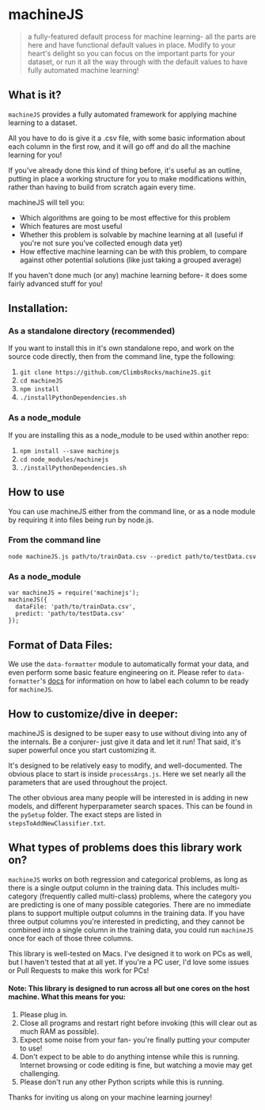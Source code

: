 # machineJS
> a fully-featured default process for machine learning- all the parts are here and have functional default values in place. Modify to your heart's delight so you can focus on the important parts for your dataset, or run it all the way through with the default values to have fully automated machine learning!

## What is it?
`machineJS` provides a fully automated framework for applying machine learning to a dataset.

All you have to do is give it a .csv file, with some basic information about each column in the first row, and it will go off and do all the machine learning for you!

If you've already done this kind of thing before, it's useful as an outline, putting in place a working structure for you to make modifications within, rather than having to build from scratch again every time. 

machineJS will tell you:
- Which algorithms are going to be most effective for this problem 
- Which features are most useful
- Whether this problem is solvable by machine learning at all (useful if you're not sure you've collected enough data yet)
- How effective machine learning can be with this problem, to compare against other potential solutions (like just taking a grouped average)

If you haven't done much (or any) machine learning before- it does some fairly advanced stuff for you!

## Installation:

### As a standalone directory (recommended)
If you want to install this in it's own standalone repo, and work on the source code directly, then from the command line, type the following:
1. `git clone https://github.com/ClimbsRocks/machineJS.git`
2. `cd machineJS`
3. `npm install`
4. `./installPythonDependencies.sh`

### As a node_module
If you are installing this as a node_module to be used within another repo:
1. `npm install --save machinejs`
2. `cd node_modules/machinejs`
3. `./installPythonDependencies.sh`

## How to use
You can use machineJS either from the command line, or as a node module by requiring it into files being run by node.js.

### From the command line
`node machineJS.js path/to/trainData.csv --predict path/to/testData.csv`

### As a node_module
``` 
var machineJS = require('machinejs');
machineJS({
  dataFile: 'path/to/trainData.csv',
  predict: 'path/to/testData.csv'
});
```

## Format of Data Files:
We use the `data-formatter` module to automatically format your data, and even perform some basic feature engineering on it. 
Please refer to `data-formatter`'s [docs](https://github.com/ClimbsRocks/data-formatter) for information on how to label each column to be ready for `machineJS`.

## How to customize/dive in deeper:
machineJS is designed to be super easy to use without diving into any of the internals. Be a conjurer- just give it data and let it run!
That said, it's super powerful once you start customizing it. 

It's designed to be relatively easy to modify, and well-documented. The obvious place to start is inside `processArgs.js`. Here we set nearly all the parameters that are used throughout the project. 

The other obvious area many people will be interested in is adding in new models, and different hyperparameter search spaces. This can be found in the `pySetup` folder. The exact steps are listed in `stepsToAddNewClassifier.txt`. 

## What types of problems does this library work on?
`machineJS` works on both regression and categorical problems, as long as there is a single output column in the training data. This includes multi-category (frequently called multi-class) problems, where the category you are predicting is one of many possible categories. 
There are no immediate plans to support multiple output columns in the training data. If you have three output columns you're interested in predicting, and they cannot be combined into a single column in the training data, you could run `machineJS` once for each of those three columns. 

This library is well-tested on Macs. I've designed it to work on PCs as well, but I haven't tested that at all yet. If you're a PC user, I'd love some issues or Pull Requests to make this work for PCs!


#### Note: This library is designed to run across all but one cores on the host machine. What this means for you:
1. Please plug in.
2. Close all programs and restart right before invoking (this will clear out as much RAM as possible).
3. Expect some noise from your fan- you're finally putting your computer to use!
4. Don't expect to be able to do anything intense while this is running. Internet browsing or code editing is fine, but watching a movie may get challenging.
5. Please don't run any other Python scripts while this is running.

Thanks for inviting us along on your machine learning journey!



